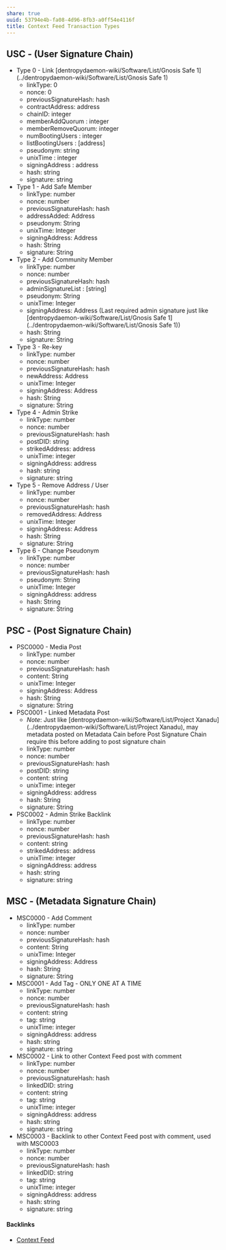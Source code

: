 ```yaml
---
share: true
uuid: 53794e4b-fa08-4d96-8fb3-a0ff54e4116f
title: Context Feed Transaction Types
---
```

## USC - (User Signature Chain)

* Type 0 - Link [dentropydaemon-wiki/Software/List/Gnosis Safe 1](../dentropydaemon-wiki/Software/List/Gnosis Safe 1)
	* linkType: 0
	* nonce: 0
	* previousSignatureHash: hash
	* contractAddress: address
	* chainID: integer
	* memberAddQuorum : integer
	* memberRemoveQuorum: integer
	* numBootingUsers : integer
	* listBootingUsers : [address]
	* pseudonym: string
	* unixTime : integer
	* signingAddress : address
	* hash: string
	* signature: string
* Type 1 - Add Safe Member
	* linkType: number
	* nonce: number
	* previousSignatureHash: hash
	* addressAdded: Address
	* pseudonym: String
	* unixTime: Integer
	* signingAddress: Address
	* hash: String
	* signature: String
* Type 2 - Add Community Member
	* linkType: number
	* nonce: number
	* previousSignatureHash: hash
	* adminSignatureList : [string]
	* pseudonym: String
	* unixTime: Integer
	* signingAddress: Address (Last required admin signature just like [dentropydaemon-wiki/Software/List/Gnosis Safe 1](../dentropydaemon-wiki/Software/List/Gnosis Safe 1))
	* hash: String
	* signature: String
* Type 3 - Re-key
	* linkType: number
	* nonce: number
	* previousSignatureHash: hash
	* newAddress: Address
	* unixTime: Integer
	* signingAddress: Address
	* hash: String
	* signature: String
* Type 4 - Admin Strike
	* linkType: number
	* nonce: number
	* previousSignatureHash: hash
	* postDID: string
	* strikedAddress: address
	* unixTime: integer
	* signingAddress: address
	* hash: string
	* signature: string
* Type 5 - Remove Address / User
	* linkType: number
	* nonce: number
	* previousSignatureHash: hash
	* removedAddress: Address
	* unixTime: Integer
	* signingAddress: Address
	* hash: String
	* signature: String
* Type 6 - Change Pseudonym
	* linkType: number
	* nonce: number
	* previousSignatureHash: hash
	* pseudonym: String
	* unixTime: Integer
	* signingAddress: address
	* hash: String
	* signature: String

## PSC - (Post Signature Chain)

* PSC0000 - Media Post
	* linkType: number
	* nonce: number
	* previousSignatureHash: hash
	* content: String
	* unixTime: Integer
	* signingAddress: Address
	* hash: String
	* signature: String
* PSC0001 - Linked Metadata Post
	* *Note*: Just like  [dentropydaemon-wiki/Software/List/Project Xanadu](../dentropydaemon-wiki/Software/List/Project Xanadu), may metadata posted on Metadata Cain before Post Signature Chain require this before adding to post signature chain
	* linkType: number
	* nonce: number
	* previousSignatureHash: hash
	* postDID: string
	* content: string
	* unixTime: integer
	* signingAddress: address
	* hash: String
	* signature: String
* PSC0002 - Admin Strike Backlink
	* linkType: number
	* nonce: number
	* previousSignatureHash: hash
	* content: string
	* strikedAddress: address
	* unixTime: integer
	* signingAddress: address
	* hash: string
	* signature: string

## MSC - (Metadata Signature Chain)

* MSC0000 - Add Comment
	* linkType: number
	* nonce: number
	* previousSignatureHash: hash
	* content: String
	* unixTime: Integer
	* signingAddress: Address
	* hash: String
	* signature: String
* MSC0001 - Add Tag - ONLY ONE AT A TIME
	* linkType: number
	* nonce: number
	* previousSignatureHash: hash
	* content: string
	* tag: string
	* unixTime: integer
	* signingAddress: address
	* hash: string
	* signature: string
* MSC0002 - Link to other Context Feed post with comment
	* linkType: number
	* nonce: number
	* previousSignatureHash: hash
	* linkedDID: string
	* content: string
	* tag: string
	* unixTime: integer
	* signingAddress: address
	* hash: string
	* signature: string
* MSC0003 - Backlink to other Context Feed post with comment, used with MSC0003
	* linkType: number
	* nonce: number
	* previousSignatureHash: hash
	* linkedDID: string
	* tag: string
	* unixTime: integer
	* signingAddress: address
	* hash: string
	* signature: string


#### Backlinks

* [Context Feed](/645edce8-3a74-423c-a889-6fec0c1beaa9)